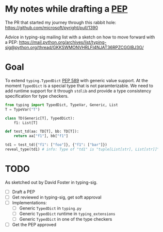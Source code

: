 # My notes while drafting a [PEP](https://www.python.org/dev/peps/)

The PR that started my journey through this rabbit hole:
<https://github.com/microsoft/pyright/pull/1390>

Advice in typing-sig mailing list with a sketch on how to move forward
with a PEP:
<https://mail.python.org/archives/list/typing-sig@python.org/thread/GKKSWMONVHRLFI4NJAT36RPZCGGIBJ3G/>

# Goal

To extend `typing.TypedDict` [PEP 589](https://www.python.org/dev/peps/pep-0589/)
with generic value support. At the moment `TypedDict` is a special type
that is not paramterizable. We need to add runtime support for it
through `stdlib` and provide a type consistency specification for type
checkers.

``` python
from typing import TypedDict, TypeVar, Generic, List
T = TypeVar("T")

class TD(Generic[T], TypedDict):
    f1: List[T]

def test_td(aa: TD[T], bb: TD[T]):
    return aa["f1"], bb["f1"]

td1 = test_td({"f1": ["foo"]}, {"f1": ["bar"]})
reveal_type(td1) # info: Type of "td1" is "tuple[List[str], List[str]]"
```

# TODO

As sketched out by David Foster in typing-sig.

- [ ] Draft a PEP
- [ ] Get reviewed in typing-sig, get soft approval
- [ ] Implementations:
    - [ ] Generic `TypedDict` in `typing.py`
    - [ ] Generic `TypedDict` runtime in `typing_extensions`
    - [ ] Generic `TypedDict` in one of the type checkers
- [ ] Get the PEP approved
